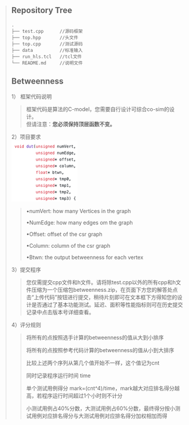   >## Repository Tree
  >
  >```
  >.
  >├── test.cpp      //源码框架
  >├── top.hpp       //头文件
  >├── top.cpp       //测试源码
  >├── data          //标准输入
  >├── run_hls.tcl   //tcl文件
  >└── README.md     //说明文件
  >```
  >
  >## Betweenness
  >
  >  1）	框架代码说明
  >
  >  >框架代码是算法的C-model，您需要自行设计可综合co-sim的设计。  
  >  >但请注意：**您必须保持顶层函数不变。**
  >
  >  2）项目要求  
  > ![](../assets/1.png)
  >
  >
  >  >•numVert: how many Vertices in the graph
  >  >
  >  >•NumEdge: how many edges om the graph
  >  >
  >  >•Offset: offset of the csr graph
  >  >
  >  >•Column: column of the csr graph
  >  >
  >  >•Btwn: the output betweenness for each vertex
  >
  >  3）提交程序
  >
  >  >您仅需提交cpp文件和h文件。请将除test.cpp以外的所有cpp和h文件压缩为一个压缩包betweenness.zip，在页面下方您的解答处点击“上传代码”按钮进行提交，稍待片刻即可在文本框下方得知您的设计是否通过了基本功能测试。延迟、面积等性能指标则可在历史提交记录中点击版本号详细查看。
  >
  >  4）评分规则
  >
  >  >将所有的点按照选手计算的betweenness的值从大到小排序
  >  >
  >  >将所有的点按照参考代码计算的betweenness的值从小到大排序
  >  >
  >  >比较上述两个序列从第几个值开始不一样，这个值记为cnt
  >  >
  >  >同时记录程序运行时间 time
  >  >
  >  >单个测试用例得分 mark=(cnt^4)/time，mark越大对应排名得分越高，若程序运行时间超过1个小时则不计分
  >  >
  >  >小测试用例占40%分数，大测试用例占60%分数，最终得分按小测试用例对应排名得分与大测试用例对应排名得分加权相加而得
